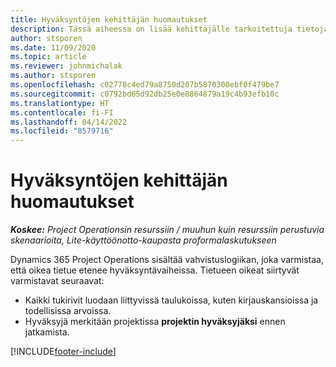 ```yaml
---
title: Hyväksyntöjen kehittäjän huomautukset
description: Tässä aiheessa on lisää kehittäjälle tarkoitettuja tietoja hyväksyntöjen käyttämisestä.
author: stsporen
ms.date: 11/09/2020
ms.topic: article
ms.reviewer: johnmichalak
ms.author: stsporen
ms.openlocfilehash: c02778c4ed79a8750d207b5870300ebf0f479be7
ms.sourcegitcommit: c0792bd65d92db25e0e8864879a19c4b93efb10c
ms.translationtype: HT
ms.contentlocale: fi-FI
ms.lasthandoff: 04/14/2022
ms.locfileid: "8579716"
---
```

# <a name="developer-notes-for-approvals"></a>Hyväksyntöjen kehittäjän huomautukset

_**Koskee:** Project Operationsin resurssiin / muuhun kuin resurssiin perustuvia skenaarioita, Lite-käyttöönotto-kaupasta proformalaskutukseen_

Dynamics 365 Project Operations sisältää vahvistuslogiikan, joka varmistaa, että oikea tietue etenee hyväksyntävaiheissa. Tietueen oikeat siirtyvät varmistavat seuraavat: 

  - Kaikki tukirivit luodaan liittyvissä taulukoissa, kuten kirjauskansioissa ja todellisissa arvoissa.
  - Hyväksyjä merkitään projektissa **projektin hyväksyjäksi** ennen jatkamista.


[!INCLUDE[footer-include](../includes/footer-banner.md)]